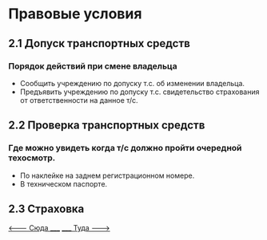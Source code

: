# Правовые условия

## 2.1 Допуск транспортных средств
### Порядок действий при смене владельца
+ Сообщить учреждению по допуску т.с. об изменении владельца.
+ Предъявить учреждению по допуску т.c. свидетельство страхования от ответственности на данное т/с.

## 2.2 Проверка транспортных средств
### Где можно увидеть когда т/с должно пройти очередной техосмотр.
+ По наклейке на заднем регистрационном номере.
+ В техническом паспорте.

## 2.3 Страховка

[<--- Сюда ___](/01%20-%20human%20risk%20factor.md)
[___ Туда --->](/03%20-%20road%20signs%20&%20equipment.md)
